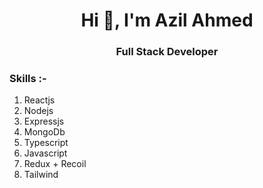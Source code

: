 <h1 align="center">Hi 👋, I'm Azil Ahmed</h1>
<h3 align="center">Full Stack Developer </h3>
<h3>Skills :- </h3>
<ol>
  <li>Reactjs</li>
  <li>Nodejs</li>
  <li>Expressjs</li>
  <li>MongoDb</li>
  <li>Typescript</li>
  <li>Javascript</li>
  <li>Redux + Recoil</li>
  <li>Tailwind</li>
</ol>



